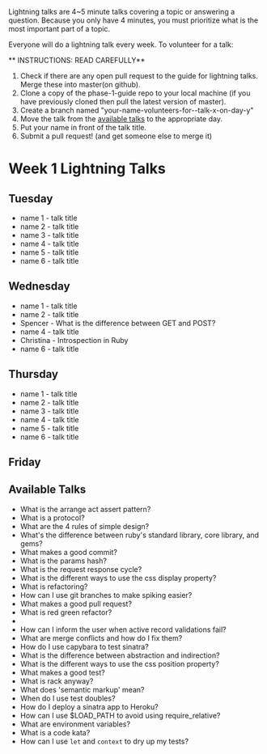 Lightning talks are 4~5 minute talks covering a topic or answering a question.
Because you only have 4 minutes, you must prioritize what is the most important
part of a topic.

Everyone will do a lightning talk every week. To volunteer for a talk:

** INSTRUCTIONS: READ CAREFULLY**
1. Check if there are any open pull request to the guide for lightning talks.  Merge these into master(on github).
2. Clone a copy of the phase-1-guide repo to your local machine (if you have previously cloned then pull the latest version of master).
3. Create a branch named "your-name-volunteers-for--talk-x-on-day-y"
4. Move the talk from the [available talks](#availabl-talks) to the appropriate
   day.
5. Put your name in front of the talk title.
6. Submit a pull request!  (and get someone else to merge it)


# Week 1 Lightning Talks

## Tuesday
* name 1 - talk title
* name 2 - talk title
* name 3 - talk title
* name 4 - talk title
* name 5 - talk title
* name 6 - talk title

## Wednesday
* name 1 - talk title
* name 2 - talk title
* Spencer - What is the difference between GET and POST?
* name 4 - talk title
* Christina - Introspection in Ruby
* name 6 - talk title

## Thursday
* name 1 - talk title
* name 2 - talk title
* name 3 - talk title
* name 4 - talk title
* name 5 - talk title
* name 6 - talk title


## Friday

## Available Talks
* What is the  arrange act assert pattern?
* What is a protocol?
* What are the 4 rules of simple design?
* What's the difference between ruby's standard library, core library, and gems?
* What makes a good commit?
* What is the params hash?
* What is the request response cycle?
* What is the different ways to use the css display property?
* What is refactoring?
* How can I use git branches to make spiking easier?
* What makes a good pull request?
* What is red green refactor?
*
* How can I inform the user when active record validations fail?
* What are merge conflicts and how do I fix them?
* How do I use capybara to test sinatra?
* What is the difference between abstraction and indirection?
* What is the different ways to use the css position property?
* What makes a good test?
* What is rack anyway?
* What does 'semantic markup' mean?
* When do I use test doubles?
* How do I deploy a sinatra app to Heroku?
* How can I use $LOAD\_PATH to avoid using require\_relative?
* What are environment variables?
* What is a code kata?
* How can I use `let` and `context` to dry up my tests?